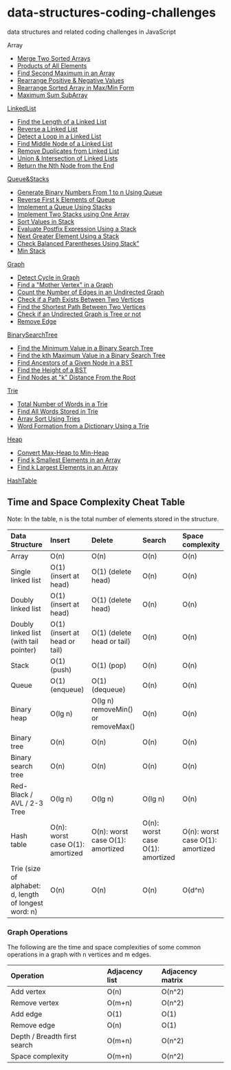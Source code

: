 # data-structures-coding-challenges

data structures and related coding challenges in JavaScript

Array

- [Merge Two Sorted Arrays](./Array/MergeTwoSortedArrays.js)
- [Products of All Elements](./Array/ProductsOfAllElements.js)
- [Find Second Maximum in an Array](./Array/FindSecondMaximumInArray.js)
- [Rearrange Positive & Negative Values](./Array/RearrangePositiveNegativeValues.js)
- [Rearrange Sorted Array in Max/Min Form](./Array/RearrangeSortedArrayMaxMinForm.js)
- [Maximum Sum SubArray](./Array/MaximumSumSubArray.js)

[LinkedList](./LinkedList/SinglyLinkedList.js)

- [Find the Length of a Linked List](./LinkedList/FindTheLengthOfLinkedList.js)
- [Reverse a Linked List](./LinkedList/ReverseLinkedList.js)
- [Detect a Loop in a Linked List](./LinkedList/DetectLoop.js)
- [Find Middle Node of a Linked List](./LinkedList/FindMiddleNodeOfLinkedList.js)
- [Remove Duplicates from Linked List](./LinkedList/RemoveDuplicatesFromLinkedList.js)
- [Union & Intersection of Linked Lists](./LinkedList/UnionAndIntersectionOfLinkedLists.js)
- [Return the Nth Node from the End](./LinkedList/ReturnNthNodeFromEnd.js)

[Queue&Stacks](./Queue&Stack/Queue.js)

- [Generate Binary Numbers From 1 to n Using Queue](./Queue&Stack/GenerateBinaryNumbersUsingQueue.js)
- [Reverse First k Elements of Queue](./Queue&Stack/ReverseFirstKElementsOfQueue.js)
- [Implement a Queue Using Stacks](./Queue&Stack/ImplementQueueUsingStacks.js)
- [Implement Two Stacks using One Array](./Queue&Stack/ImplementTwoStacksUsingArray.js)
- [Sort Values in Stack](./Queue&Stack/SortValuesInStack.js)
- [Evaluate Postfix Expression Using a Stack](./Queue&Stack/EvaluatePostfixExpressionUsingStack.js)
- [Next Greater Element Using a Stack](./Queue&Stack/NextGreaterElementUsingStack.js)
- [Check Balanced Parentheses Using Stack"](./Queue&Stack/CheckBalancedParenthesesUsingStack.js)
- [Min Stack](./Queue&Stack/MinStack.js)

[Graph](./Graph/Graph.js)

- [Detect Cycle in Graph](./Graph/DetectCycleInGraph.js)
- [Find a "Mother Vertex" in a Graph](./Graph/FindMotherVertex.js)
- [Count the Number of Edges in an Undirected Graph](./Graph/NumberOfEdges.js)
- [Check if a Path Exists Between Two Vertices](./Graph/CheckPathBetweenTwoVertices.js)
- [Find the Shortest Path Between Two Vertices](./Graph/FindShortestPath.js)
- [Check if an Undirected Graph is Tree or not](./Graph/CheckGraphIsTree.js)
- [Remove Edge](./Graph/RemoveEdge.js)

[BinarySearchTree](./BinarySearchTree/BinarySearchTree.js)

- [Find the Minimum Value in a Binary Search Tree](./BinarySearchTree/FindMinimumValue.js)
- [Find the kth Maximum Value in a Binary Search Tree](./BinarySearchTree/FindKthMaximumValue.js)
- [Find Ancestors of a Given Node in a BST](./BinarySearchTree/FindAncestors.js)
- [Find the Height of a BST](./BinarySearchTree/FindHeight.js)
- [Find Nodes at "k" Distance From the Root](./BinarySearchTree/FindKNodes.js)

[Trie](./Trie/Trie.js)

- [Total Number of Words in a Trie](./Trie/TotalWords.js)
- [Find All Words Stored in Trie](./Trie/FindAllWords.js)
- [Array Sort Using Tries](./Trie/ArraySort.js)
- [Word Formation from a Dictionary Using a Trie](./Trie/WordFormation.js)

[Heap](./Heap/MaxHeap.js)

- [Convert Max-Heap to Min-Heap](./Heap/ConvertMaxToMin.js)
- [Find k Smallest Elements in an Array](./Heap/FindKSmallest.js)
- [Find k Largest Elements in an Array](./Heap/FindKLargest.js)

[HashTable](./HashTable/HashTable.js)

## Time and Space Complexity Cheat Table

Note: In the table, n is the total number of elements stored in the structure.

| Data Structure                                        | Insert                           | Delete                             | Search                           | Space complexity                 |
| :---------------------------------------------------- | :------------------------------- | :--------------------------------- | :------------------------------- | :------------------------------- |
| Array                                                 | O(n)                             | O(n)                               | O(n)                             | O(n)                             |
| Single linked list                                    | O(1) (insert at head)            | O(1) (delete head)                 | O(n)                             | O(n)                             |
| Doubly linked list                                    | O(1) (insert at head)            | O(1) (delete head)                 | O(n)                             | O(n)                             |
| Doubly linked list (with tail pointer)                | O(1) (insert at head or tail)    | O(1) (delete head or tail)         | O(n)                             | O(n)                             |
| Stack                                                 | O(1) (push)                      | O(1) (pop)                         | O(n)                             | O(n)                             |
| Queue                                                 | O(1) (enqueue)                   | O(1) (dequeue)                     | O(n)                             | O(n)                             |
| Binary heap                                           | O(lg n)                          | O(lg n) removeMin() or removeMax() | O(n)                             | O(n)                             |
| Binary tree                                           | O(n)                             | O(n)                               | O(n)                             | O(n)                             |
| Binary search tree                                    | O(n)                             | O(n)                               | O(n)                             | O(n)                             |
| Red-Black / AVL / 2-3 Tree                            | O(lg n)                          | O(lg n)                            | O(lg n)                          | O(n)                             |
| Hash table                                            | O(n): worst case O(1): amortized | O(n): worst case O(1): amortized   | O(n): worst case O(1): amortized | O(n): worst case O(1): amortized |
| Trie (size of alphabet: d, length of longest word: n) | O(n)                             | O(n)                               | O(n)                             | O(d^n)                           |

### Graph Operations

The following are the time and space complexities of some common operations in a graph with n vertices and m edges.

| Operation                    | Adjacency list | Adjacency matrix |
| :--------------------------- | :------------- | :--------------- |
| Add vertex                   | O(n)           | O(n^2)           |
| Remove vertex                | O(m+n)         | O(n^2)           |
| Add edge                     | O(1)           | O(1)             |
| Remove edge                  | O(n)           | O(1)             |
| Depth / Breadth first search | O(m+n)         | O(n^2)           |
| Space complexity             | O(m+n)         | O(n^2)           |

